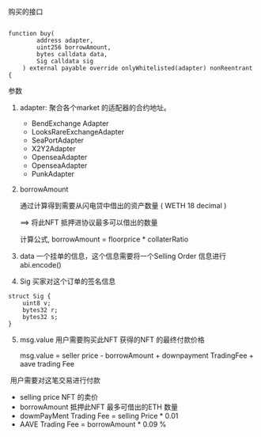 购买的接口

```solidity

function buy(
        address adapter,
        uint256 borrowAmount,
        bytes calldata data,
        Sig calldata sig
    ) external payable override onlyWhitelisted(adapter) nonReentrant {

```

参数 

1. adapter:  聚合各个market 的适配器的合约地址。
   * BendExchange Adapter
   * LooksRareExchangeAdapter
   * SeaPortAdapter
   * X2Y2Adapter
   * OpenseaAdapter
   * OpenseaAdapter
   * PunkAdapter



2. borrowAmount 

   通过计算得到需要从闪电贷中借出的资产数量 ( WETH  18 decimal )

   ==> 将此NFT 抵押进协议最多可以借出的数量

   计算公式,  borrowAmount  =   floorprice * collaterRatio 



3. data 一个挂单的信息，这个信息需要将一个Selling Order 信息进行abi.encode()



4. Sig  买家对这个订单的签名信息

```
struct Sig {
    uint8 v;
    bytes32 r;
    bytes32 s;
}
```



5. msg.value 用户需要购买此NFT 获得的NFT 的最终付款价格

   msg.value = seller price - borrowAmount + downpayment TradingFee + aave trading Fee

​	用户需要对这笔交易进行付款



* selling price  NFT 的卖价
* borrowAmount  抵押此NFT 最多可借出的ETH 数量
* dowmPayMent Trading Fee  =  selling Price * 0.01
* AAVE Trading Fee  =  borrowAmount   * 0.09 %





